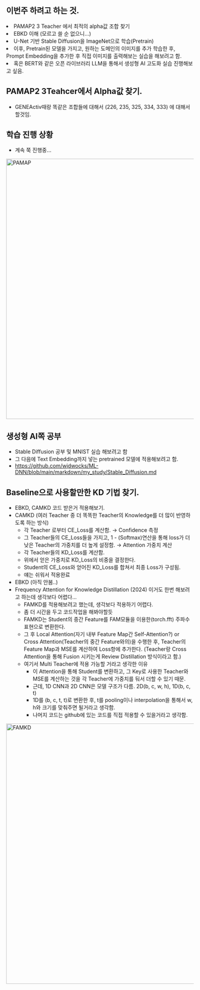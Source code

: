 ## 이번주 하려고 하는 것.
<li> PAMAP2 3 Teacher 에서 최적의 alpha값 조합 찾기 </li>
<li> EBKD 이해 (모르고 쓸 순 없으니...) </li>
<li> U-Net 기반 Stable Diffusion을 ImageNet으로 학습(Pretrain) </li>
<li> 이후, Pretrain된 모델을 가지고, 원하는 도메인의 이미지를 추가 학습한 후, Prompt Embedding을 추가한 후 직접 이미지를 출력해보는 실습을 해보려고 함. </li>
<li> 혹은 BERT와 같은 오픈 라이브러리 LLM을 통해서 생성형 AI 고도화 실습 진행해보고 싶음. </li>

## PAMAP2 3Teahcer에서 Alpha값 찾기.
- GENEActiv때랑 똑같은 조합들에 대해서 (226, 235, 325, 334, 333) 에 대해서 할것임.

## 학습 진행 상황
- 계속 쭉 진행중...
<img src="https://github.com/wjdwocks/ML-DNN/raw/main/markdown/25년/25.5.30/PAMAP.png" alt="PAMAP" width="700">

## 생성형 AI쪽 공부
- Stable Diffusion 공부 및 MNIST 실습 해보려고 함
- 그 다음에 Text Embedding까지 넣는 pretrained 모델에 적용해보려고 함.
- https://github.com/wjdwocks/ML-DNN/blob/main/markdown/my_study/Stable_Diffusion.md


## Baseline으로 사용할만한 KD 기법 찾기.
- EBKD, CAMKD 코드 받은거 적용해보기.
- CAMKD (여러 Teacher 중 더 똑똑한 Teacher의 Knowledge를 더 많이 반영하도록 하는 방식)
    * 각 Teacher 로부터 CE_Loss를 계산함. → Confidence 측정
    * 그 Teacher들의 CE_Loss들을 가지고, 1 - (Softmax)연산을 통해 loss가 더 낮은 Teacher의 가중치를 더 높게 설정함. → Attention 가중치 계산
    * 각 Teacher들의 KD_Loss를 계산함. 
    * 위에서 얻은 가중치로 KD_Loss의 비중을 결정한다.
    * Student의 CE_Loss와 얻어진 KD_Loss를 합쳐서 최종 Loss가 구성됨.
    * 얘는 쉬워서 적용완료
- EBKD (아직 안봄..)
- Frequency Attention for Knowledge Distillation (2024) 이거도 한번 해보려고 하는데 생각보다 어렵다...
    * FAMKD를 적용해보려고 했는데, 생각보다 적용하기 어렵다.
    * 좀 더 시간을 두고 코드작업을 해봐야할듯
    * FAMKD는 Student의 중간 Feature를 FAM모듈을 이용한(torch.fft) 주파수 표현으로 변환한다.
    * 그 후 Local Attention(자기 내부 Feature Map간 Self-Attention?) or Cross Attention(Teacher의 중간 Feature와의)을 수행한 후, Teacher의 Feature Map과 MSE를 계산하여 Loss항에 추가한다. (Teacher랑 Cross Attention을 통해 Fusion 시키는게 Review Distillation 방식이라고 함.)
    * 여기서 Multi Teacher에 적용 가능할 거라고 생각한 이유
        - 이 Attention을 통해 Student를 변환하고, 그 Key로 사용한 Teacher와 MSE를 계산하는 것을 각 Teacher에 가중치를 둬서 더할 수 있기 때문.
        - 근데, 1D CNN과 2D CNN은 모델 구조가 다름. 2D(b, c, w, h), 1D(b, c, t) 
        - 1D를 (b, c, t, t)로 변환한 후, t를 pooling이나 interpolation을 통해서 w, h와 크기를 맞춰주면 될거라고 생각함.
        - 나머지 코드는 github에 있는 코드를 직접 적용할 수 있을거라고 생각함.

<img src="https://github.com/wjdwocks/ML-DNN/raw/main/markdown/25년/25.5.30/FAMKD.png" alt="FAMKD" width="700">